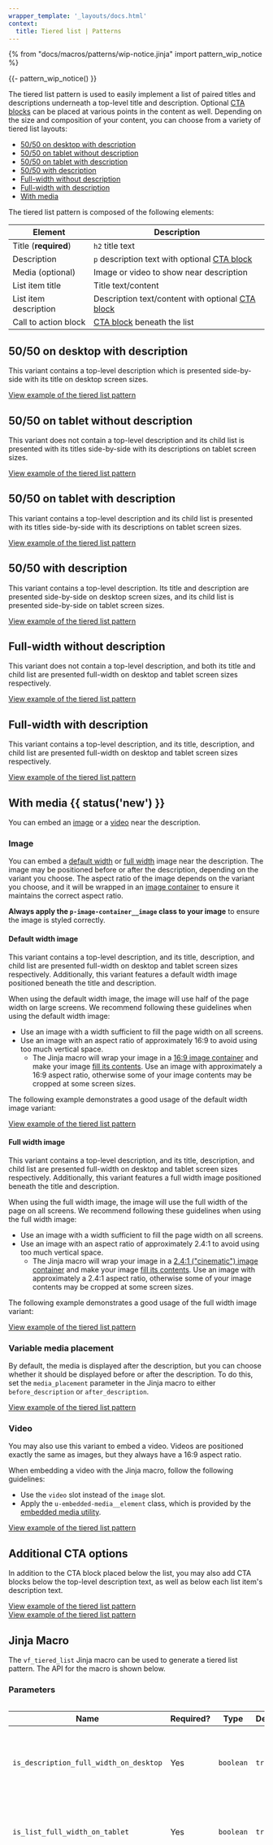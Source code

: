 ```yaml
---
wrapper_template: '_layouts/docs.html'
context:
  title: Tiered list | Patterns
---
```


{% from "docs/macros/patterns/wip-notice.jinja" import pattern_wip_notice %}

{{- pattern_wip_notice() }}

The tiered list pattern is used to easily implement a list of paired titles and
descriptions underneath a top-level title and description. Optional [CTA
blocks](/docs/patterns/cta-block) can be placed at various points in the content
as well. Depending on the size and composition of your content, you can choose
from a variety of tiered list layouts:

- [50/50 on desktop with description](#5050-on-desktop-with-description)
- [50/50 on tablet without description](#5050-on-tablet-without-description)
- [50/50 on tablet with description](#5050-on-tablet-with-description)
- [50/50 with description](#5050-with-description)
- [Full-width without description](#full-width-without-description)
- [Full-width with description](#full-width-with-description)
- [With media](#with-media-new)

The tiered list pattern is composed of the following elements:

| Element               | Description                                                                         |
| --------------------- | ----------------------------------------------------------------------------------- |
| Title (**required**)  | <code>h2</code> title text                                                          |
| Description           | <code>p</code> description text with optional [CTA block](/docs/patterns/cta-block) |
| Media (optional)      | Image or video to show near description                                             |
| List item title       | Title text/content                                                                  |
| List item description | Description text/content with optional [CTA block](/docs/patterns/cta-block)        |
| Call to action block  | [CTA block](/docs/patterns/cta-block) beneath the list                              |

## 50/50 on desktop with description

This variant contains a top-level description which is presented side-by-side
with its title on desktop screen sizes.

<div class="embedded-example"><a href="/docs/examples/patterns/tiered-list/50-50-desktop-with-description/" class="js-example" data-lang="jinja">
View example of the tiered list pattern
</a></div>

## 50/50 on tablet without description

This variant does not contain a top-level description and its child list is
presented with its titles side-by-side with its descriptions on tablet screen
sizes.

<div class="embedded-example"><a href="/docs/examples/patterns/tiered-list/50-50-tablet-without-description/" class="js-example" data-lang="jinja">
View example of the tiered list pattern
</a></div>

## 50/50 on tablet with description

This variant contains a top-level description and its child list is presented
with its titles side-by-side with its descriptions on tablet screen sizes.

<div class="embedded-example"><a href="/docs/examples/patterns/tiered-list/50-50-tablet-with-description/" class="js-example" data-lang="jinja">
View example of the tiered list pattern
</a></div>

## 50/50 with description

This variant contains a top-level description. Its title and description are
presented side-by-side on desktop screen sizes, and its child list is presented
side-by-side on tablet screen sizes.

<div class="embedded-example"><a href="/docs/examples/patterns/tiered-list/50-50-with-description/" class="js-example" data-lang="jinja">
View example of the tiered list pattern
</a></div>

## Full-width without description

This variant does not contain a top-level description, and both its title and
child list are presented full-width on desktop and tablet screen sizes
respectively.

<div class="embedded-example"><a href="/docs/examples/patterns/tiered-list/full-width-without-description/" class="js-example" data-lang="jinja">
View example of the tiered list pattern
</a></div>

## Full-width with description

This variant contains a top-level description, and its title, description, and
child list are presented full-width on desktop and tablet screen sizes
respectively.

<div class="embedded-example"><a href="/docs/examples/patterns/tiered-list/full-width-with-description/" class="js-example" data-lang="jinja">
View example of the tiered list pattern
</a></div>

## With media {{ status('new') }}

You can embed an [image](#image) or a [video](#video) near the description.

### Image

You can embed a [default width](#default-width-image) or [full width](#full-width-image) image near the description.
The image may be positioned before or after the description, depending on the variant you choose.
The aspect ratio of the image depends on the variant you choose, and it will be wrapped in an [image container](/docs/patterns/images#image-container-with-aspect-ratio) to ensure it maintains the correct aspect ratio.

**Always apply the `p-image-container__image` class to your image** to ensure the image is styled correctly.

#### Default width image

This variant contains a top-level description, and its title, description, and
child list are presented full-width on desktop and tablet screen sizes
respectively. Additionally, this variant features a default width image positioned beneath the title and description.

When using the default width image, the image will use half of the page width on large screens.
We recommend following these guidelines when using the default width image:

- Use an image with a width sufficient to fill the page width on all screens.
- Use an image with an aspect ratio of approximately 16:9 to avoid using too much vertical space.
  - The Jinja macro will wrap your image in
    a [16:9 image container](/docs/patterns/images#image-container-with-aspect-ratio) and make your
    image [fill its contents](/docs/patterns/images#cover-image). Use an image with approximately a 16:9 aspect ratio,
    otherwise some of your image contents may be cropped at some screen sizes.

The following example demonstrates a good usage of the default width image variant:

<div class="embedded-example"><a href="/docs/examples/patterns/tiered-list/50-50-tablet-with-description-with-default-width-image" class="js-example" data-lang="jinja">
View example of the tiered list pattern
</a></div>

#### Full width image

This variant contains a top-level description, and its title, description, and
child list are presented full-width on desktop and tablet screen sizes
respectively. Additionally, this variant features a full width image positioned beneath the title and description.

When using the full width image, the image will use the full width of the page on all screens.
We recommend following these guidelines when using the full width image:

- Use an image with a width sufficient to fill the page width on all screens.
- Use an image with an aspect ratio of approximately 2.4:1 to avoid using too much vertical space.
  - The Jinja macro will wrap your image in
    a [2.4:1 ("cinematic") image container](/docs/patterns/images#image-container-with-aspect-ratio) and make your
    image [fill its contents](/docs/patterns/images#cover-image). Use an image with approximately a 2.4:1 aspect
    ratio, otherwise some of your image contents may be cropped at some screen sizes.

The following example demonstrates a good usage of the full width image variant:

<div class="embedded-example"><a href="/docs/examples/patterns/tiered-list/50-50-tablet-with-description-with-full-width-image" class="js-example" data-lang="jinja">
View example of the tiered list pattern
</a></div>

### Variable media placement

By default, the media is displayed after the description, but you can choose whether it should be displayed before or after the description.
To do this, set the `media_placement` parameter in the Jinja macro to either `before_description` or `after_description`.

<div class="embedded-example"><a href="/docs/examples/patterns/tiered-list/50-50-tablet-with-description-with-default-width-image-before-description" class="js-example" data-lang="jinja">
View example of the tiered list pattern
</a></div>

### Video

You may also use this variant to embed a video. Videos are positioned exactly the same as images, but they always have a
16:9 aspect ratio.

When embedding a video with the Jinja macro, follow the following guidelines:

- Use the `video` slot instead of the `image` slot.
- Apply the `u-embedded-media__element` class, which is provided by the [embedded media utility](/docs/utilities/embedded-media).

<div class="embedded-example"><a href="/docs/examples/patterns/tiered-list/video/" class="js-example" data-lang="jinja">
View example of the tiered list pattern
</a></div>

## Additional CTA options

In addition to the CTA block placed below the list, you may also add CTA blocks
below the top-level description text, as well as below each list item's
description text.

<div class="embedded-example"><a href="/docs/examples/patterns/tiered-list/50-50-desktop-with-description-cta/" class="js-example" data-lang="jinja">
View example of the tiered list pattern
</a></div>

<div class="embedded-example"><a href="/docs/examples/patterns/tiered-list/50-50-desktop-with-list-item-cta/" class="js-example" data-lang="jinja">
View example of the tiered list pattern
</a></div>

## Jinja Macro

The `vf_tiered_list` Jinja macro can be used to generate a tiered list pattern. The API for the macro is shown below.

### Parameters

<div style="overflow: auto;">
  <table>
    <thead>
      <tr>
        <th style="width: 220px;">Name</th>
        <th style="width: 160px;">Required?</th>
        <th style="width: 160px;">Type</th>
        <th style="width: 160px;">Default</th>
        <th style="width: 250px;">Description</th>
      </tr>
    </thead>
    <tbody>
      <tr>
        <td>
          <code>is_description_full_width_on_desktop</code>
        </td>
        <td>
          Yes
        </td>
        <td>
          <code>boolean</code>
        </td>
        <td>
          <code>true</code>
        </td>
        <td>
          Whether the description element should be full-width on desktop
        </td>
      </tr>
      <tr>
        <td>
          <code>is_list_full_width_on_tablet</code>
        </td>
        <td>
          Yes
        </td>
        <td>
          <code>boolean</code>
        </td>
        <td>
          <code>true</code>
        </td>
        <td>
          Whether the list element should be full-width on tablet
        </td>
      </tr>
      <tr>
        <td>
          <code>is_media_full_width</code>
        </td>
        <td>
          No
        </td>
        <td>
          <code>boolean</code>
        </td>
        <td>
          <code>false</code>
        </td>
        <td>
          Whether the media should be full-width and displayed in its own row.<br/>
          If the media is a full-width image, a <a href="/docs/patterns/images#image-container-with-aspect-ratio">cinematic (2.4:1 aspect ratio) image container</a> will wrap your image.<br/>
          If the media is a default-width image, a <a href="/docs/patterns/images#image-container-with-aspect-ratio">16:9 image container</a> will wrap your image.<br/>
          If you use the <code>video</code> slot, this parameter will affect the positioning of the video, but will not change its aspect ratio. Videos are always 16:9.
        </td>
      </tr>
    </tbody>
  </table>
</div>

### Slots

<div style="overflow: auto;">
  <table>
    <thead>
      <tr>
        <th style="width: 220px;">Name</th>
        <th style="width: 160px;">Required?</th>
        <th style="width: 250px;">Description</th>
      </tr>
    </thead>
    <tbody>
      <tr>
        <td>
          <code>title</code>
        </td>
        <td>
          Yes
        </td>
        <td>
          Title sentence displayed at the top of the pattern
        </td>
      </tr>
      <tr>
        <td>
          <code>image</code>
        </td>
        <td>
          No
        </td>
        <td>
          Image to display near the description.<br/>
          Must have the class <code><a href="/docs/patterns/images">p-image-container__image</a></code>.<br/>
          If the <code>video</code> slot is used, this slot will be ignored.
        </td>
      </tr>
      <tr>
        <td>
          <code>video</code>
        </td>
        <td>
          No
        </td>
        <td>
          Video to display near the description.<br/>
          Must have the class <code><a href="/docs/utilities/embedded-media">u-embedded-media__element</a></code>.<br/>
          Takes precedence over the <code>image</code> slot, so if both are used, the <code>video</code> will be displayed instead of the <code>image</code>.
        </td>
      </tr>
      <tr>
        <td>
          <code>description</code>
        </td>
        <td>
          No
        </td>
        <td>
          Description paragraph displayed below the title
        </td>
      </tr>
      <tr>
        <td>
          <code>list_item_title_[1-25]</code>
        </td>
        <td>
          Yes, at least 1
        </td>
        <td>
          Title element of each child list item; max of 25
        </td>
      </tr>
      <tr>
        <td>
          <code>list_item_description_[1-25]</code>
        </td>
        <td>
          Yes, at least 1
        </td>
        <td>
          Description element of each child list item; max of 25
        </td>
      </tr>
      <tr>
        <td>
          <code>cta</code>
        </td>
        <td>
          No
        </td>
        <td>
          Contents of a <a href="/docs/patterns/cta-block">CTA block</a> at the
          bottom of the pattern
        </td>
      </tr>
    </tbody>
  </table>
</div>

## Import

### Jinja Macro

To import the Tiered List Jinja macro, copy the following import statement into
your Jinja template:

```jinja
{% raw -%}
{% from "_macros/vf_tiered-list.jinja" import vf_tiered_list %}
{%- endraw -%}
```

View the [building with Jinja macros guide](/docs/building-vanilla#jinja-macros)
for macro installation instructions.

Since Patterns leverage many other parts of Vanilla in their composition and
content, we recommend [importing the entirety of Vanilla](/docs#install) for
full support.
